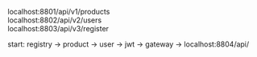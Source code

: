 localhost:8801/api/v1/products <br/>
localhost:8802/api/v2/users <br/>
localhost:8803/api/v3/register <br/>

start: registry -> product -> user -> jwt -> gateway -> localhost:8804/api/
